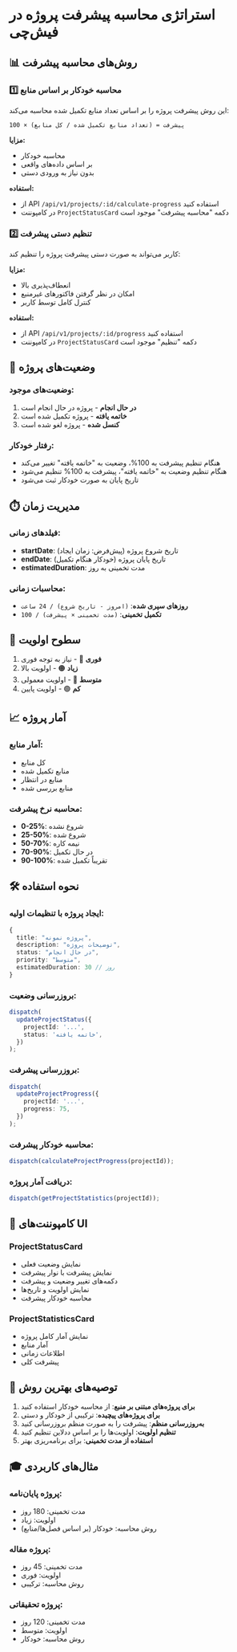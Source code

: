 # استراتژی محاسبه پیشرفت پروژه در فیش‌چی

## 📊 روش‌های محاسبه پیشرفت

### 1️⃣ **محاسبه خودکار بر اساس منابع**

این روش پیشرفت پروژه را بر اساس تعداد منابع تکمیل شده محاسبه می‌کند:

```
پیشرفت = (تعداد منابع تکمیل شده / کل منابع) × 100
```

**مزایا:**

- محاسبه خودکار
- بر اساس داده‌های واقعی
- بدون نیاز به ورودی دستی

**استفاده:**

- از API `/api/v1/projects/:id/calculate-progress` استفاده کنید
- در کامپوننت `ProjectStatusCard` دکمه "محاسبه پیشرفت" موجود است

### 2️⃣ **تنظیم دستی پیشرفت**

کاربر می‌تواند به صورت دستی پیشرفت پروژه را تنظیم کند:

**مزایا:**

- انعطاف‌پذیری بالا
- امکان در نظر گرفتن فاکتورهای غیرمنبع
- کنترل کامل توسط کاربر

**استفاده:**

- از API `/api/v1/projects/:id/progress` استفاده کنید
- در کامپوننت `ProjectStatusCard` دکمه "تنظیم" موجود است

## 🎯 وضعیت‌های پروژه

### وضعیت‌های موجود:

1. **در حال انجام** - پروژه در حال انجام است
2. **خاتمه یافته** - پروژه تکمیل شده است
3. **کنسل شده** - پروژه لغو شده است

### رفتار خودکار:

- هنگام تنظیم پیشرفت به 100%، وضعیت به "خاتمه یافته" تغییر می‌کند
- هنگام تنظیم وضعیت به "خاتمه یافته"، پیشرفت به 100% تنظیم می‌شود
- تاریخ پایان به صورت خودکار ثبت می‌شود

## ⏱️ مدیریت زمان

### فیلدهای زمانی:

- **startDate**: تاریخ شروع پروژه (پیش‌فرض: زمان ایجاد)
- **endDate**: تاریخ پایان پروژه (خودکار هنگام تکمیل)
- **estimatedDuration**: مدت تخمینی به روز

### محاسبات زمانی:

- **روزهای سپری شده**: `(امروز - تاریخ شروع) / 24 ساعت`
- **تکمیل تخمینی**: `(مدت تخمینی × پیشرفت) / 100`

## 🎨 سطوح اولویت

1. **فوری** 🔴 - نیاز به توجه فوری
2. **زیاد** 🟠 - اولویت بالا
3. **متوسط** 🔵 - اولویت معمولی
4. **کم** 🟢 - اولویت پایین

## 📈 آمار پروژه

### آمار منابع:

- کل منابع
- منابع تکمیل شده
- منابع در انتظار
- منابع بررسی شده

### محاسبه نرخ پیشرفت:

- **0-25%**: شروع نشده
- **25-50%**: شروع شده
- **50-70%**: نیمه کاره
- **70-90%**: در حال تکمیل
- **90-100%**: تقریباً تکمیل شده

## 🛠️ نحوه استفاده

### ایجاد پروژه با تنظیمات اولیه:

```typescript
{
  title: "پروژه نمونه",
  description: "توضیحات پروژه",
  status: "در حال انجام",
  priority: "متوسط",
  estimatedDuration: 30 // روز
}
```

### بروزرسانی وضعیت:

```typescript
dispatch(
  updateProjectStatus({
    projectId: '...',
    status: 'خاتمه یافته',
  })
);
```

### بروزرسانی پیشرفت:

```typescript
dispatch(
  updateProjectProgress({
    projectId: '...',
    progress: 75,
  })
);
```

### محاسبه خودکار پیشرفت:

```typescript
dispatch(calculateProjectProgress(projectId));
```

### دریافت آمار پروژه:

```typescript
dispatch(getProjectStatistics(projectId));
```

## 📱 کامپوننت‌های UI

### ProjectStatusCard

- نمایش وضعیت فعلی
- نمایش پیشرفت با نوار پیشرفت
- دکمه‌های تغییر وضعیت و پیشرفت
- نمایش اولویت و تاریخ‌ها
- محاسبه خودکار پیشرفت

### ProjectStatisticsCard

- نمایش آمار کامل پروژه
- آمار منابع
- اطلاعات زمانی
- پیشرفت کلی

## 🔄 توصیه‌های بهترین روش

1. **برای پروژه‌های مبتنی بر منبع**: از محاسبه خودکار استفاده کنید
2. **برای پروژه‌های پیچیده**: ترکیبی از خودکار و دستی
3. **به‌روزرسانی منظم**: پیشرفت را به صورت منظم بروزرسانی کنید
4. **تنظیم اولویت**: اولویت‌ها را بر اساس ددلاین تنظیم کنید
5. **استفاده از مدت تخمینی**: برای برنامه‌ریزی بهتر

## 🎓 مثال‌های کاربردی

### پروژه پایان‌نامه:

- مدت تخمینی: 180 روز
- اولویت: زیاد
- روش محاسبه: خودکار (بر اساس فصل‌ها/منابع)

### پروژه مقاله:

- مدت تخمینی: 45 روز
- اولویت: فوری
- روش محاسبه: ترکیبی

### پروژه تحقیقاتی:

- مدت تخمینی: 120 روز
- اولویت: متوسط
- روش محاسبه: خودکار
